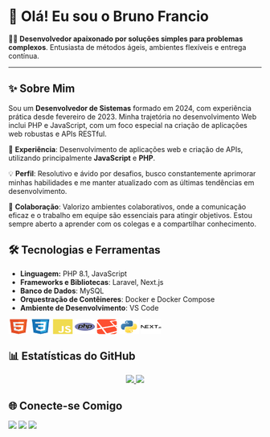 # 👋 Olá! Eu sou o Bruno Francio

👨‍💻 **Desenvolvedor apaixonado por soluções simples para problemas complexos**. 
Entusiasta de métodos ágeis, ambientes flexíveis e entrega contínua.

---

## ✨ Sobre Mim

Sou um **Desenvolvedor de Sistemas** formado em 2024, com experiência prática desde fevereiro de 2023. Minha trajetória no desenvolvimento Web inclui PHP e JavaScript, com um foco especial na criação de aplicações web robustas e APIs RESTful.

🔧 **Experiência**: Desenvolvimento de aplicações web e criação de APIs, utilizando principalmente **JavaScript** e **PHP**.

💡 **Perfil**: Resolutivo e ávido por desafios, busco constantemente aprimorar minhas habilidades e me manter atualizado com as últimas tendências em desenvolvimento. 

🤝 **Colaboração**: Valorizo ambientes colaborativos, onde a comunicação eficaz e o trabalho em equipe são essenciais para atingir objetivos. Estou sempre aberto a aprender com os colegas e a compartilhar conhecimento.

## 🛠️ Tecnologias e Ferramentas

- **Linguagem:** PHP 8.1, JavaScript
- **Frameworks e Bibliotecas**: Laravel, Next.js
- **Banco de Dados**: MySQL
- **Orquestração de Contêineres**: Docker e Docker Compose
- **Ambiente de Desenvolvimento**: VS Code

<div style="display: inline_block">
  <img align="center" alt="HTML5" height="30" width="40" src="https://raw.githubusercontent.com/devicons/devicon/master/icons/html5/html5-original.svg">
  <img align="center" alt="CSS3" height="30" width="40" src="https://raw.githubusercontent.com/devicons/devicon/master/icons/css3/css3-original.svg">
  <img align="center" alt="JavaScript" height="30" width="40" src="https://raw.githubusercontent.com/devicons/devicon/master/icons/javascript/javascript-plain.svg">
  <img align="center" alt="PHP" height="30" width="40" src="https://raw.githubusercontent.com/devicons/devicon/master/icons/php/php-original.svg">
  <img align="center" alt="Laravel" height="30" width="40" src="https://raw.githubusercontent.com/devicons/devicon/master/icons/laravel/laravel-plain.svg">
  <img align="center" alt="Python" height="30" width="40" src="https://raw.githubusercontent.com/devicons/devicon/master/icons/python/python-original.svg">
  <img align="center" alt="Next.js" height="30" width="40" src="https://raw.githubusercontent.com/devicons/devicon/master/icons/nextjs/nextjs-original-wordmark.svg">
</div>

## 📊 Estatísticas do GitHub

<div align="center">
  <a href="https://github.com/brunofrancio">
    <img height="180em" src="https://github-readme-stats.vercel.app/api?username=brunofrancio&show_icons=true&theme=dracula&include_all_commits=true&count_private=true"/>
    <img height="180em" src="https://github-readme-stats.vercel.app/api/top-langs/?username=brunofrancio&layout=compact&langs_count=7&theme=dracula"/>
  </a>
</div>

## 🌐 Conecte-se Comigo

<div>
  <a href="https://www.instagram.com/brunofranci0/" target="_blank"><img src="https://img.shields.io/badge/-Instagram-%23E4405F?style=for-the-badge&logo=instagram&logoColor=white" target="_blank"></a>
  <a href="mailto:brunofrancio@gmail.com"><img src="https://img.shields.io/badge/-Gmail-%23333?style=for-the-badge&logo=gmail&logoColor=white" target="_blank"></a>
  <a href="https://www.linkedin.com/in/bruno-francio-de-quadros-2b72a7233" target="_blank"><img src="https://img.shields.io/badge/-LinkedIn-%230077B5?style=for-the-badge&logo=linkedin&logoColor=white" target="_blank"></a>
</div>

